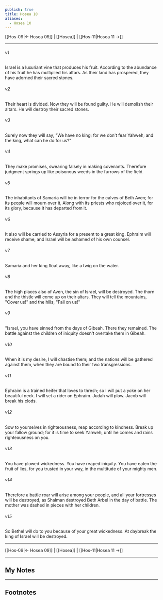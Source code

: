 ```yaml
---
publish: true
title: Hosea 10
aliases:
  - Hosea 10
---
```


[[Hos-09|← Hosea 09]] | [[Hosea]] | [[Hos-11|Hosea 11 →]]
***



###### v1 
Israel is a luxuriant vine that produces his fruit. According to the abundance of his fruit he has multiplied his altars. As their land has prospered, they have adorned their sacred stones. 

###### v2 
Their heart is divided. Now they will be found guilty. He will demolish their altars. He will destroy their sacred stones. 

###### v3 
Surely now they will say, "We have no king; for we don't fear Yahweh; and the king, what can he do for us?" 

###### v4 
They make promises, swearing falsely in making covenants. Therefore judgment springs up like poisonous weeds in the furrows of the field. 

###### v5 
The inhabitants of Samaria will be in terror for the calves of Beth Aven; for its people will mourn over it, Along with its priests who rejoiced over it, for its glory, because it has departed from it. 

###### v6 
It also will be carried to Assyria for a present to a great king. Ephraim will receive shame, and Israel will be ashamed of his own counsel. 

###### v7 
Samaria and her king float away, like a twig on the water. 

###### v8 
The high places also of Aven, the sin of Israel, will be destroyed. The thorn and the thistle will come up on their altars. They will tell the mountains, "Cover us!" and the hills, "Fall on us!" 

###### v9 
"Israel, you have sinned from the days of Gibeah. There they remained. The battle against the children of iniquity doesn't overtake them in Gibeah. 

###### v10 
When it is my desire, I will chastise them; and the nations will be gathered against them, when they are bound to their two transgressions. 

###### v11 
Ephraim is a trained heifer that loves to thresh; so I will put a yoke on her beautiful neck. I will set a rider on Ephraim. Judah will plow. Jacob will break his clods. 

###### v12 
Sow to yourselves in righteousness, reap according to kindness. Break up your fallow ground; for it is time to seek Yahweh, until he comes and rains righteousness on you. 

###### v13 
You have plowed wickedness. You have reaped iniquity. You have eaten the fruit of lies, for you trusted in your way, in the multitude of your mighty men. 

###### v14 
Therefore a battle roar will arise among your people, and all your fortresses will be destroyed, as Shalman destroyed Beth Arbel in the day of battle. The mother was dashed in pieces with her children. 

###### v15 
So Bethel will do to you because of your great wickedness. At daybreak the king of Israel will be destroyed.

***
[[Hos-09|← Hosea 09]] | [[Hosea]] | [[Hos-11|Hosea 11 →]]

---
## My Notes

---
## Footnotes